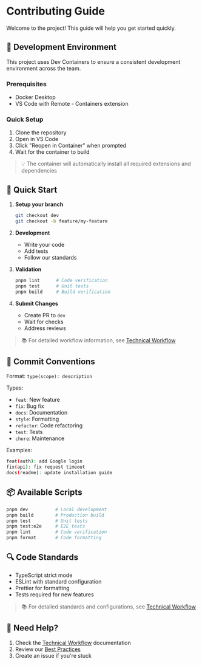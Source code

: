 # Contributing Guide

Welcome to the project! This guide will help you get started quickly.

## 🐳 Development Environment

This project uses Dev Containers to ensure a consistent development environment across the team.

### Prerequisites

- Docker Desktop
- VS Code with Remote - Containers extension

### Quick Setup

1. Clone the repository
2. Open in VS Code
3. Click "Reopen in Container" when prompted
4. Wait for the container to build

> 💡 The container will automatically install all required extensions and dependencies

## 🔄 Quick Start

1. **Setup your branch**

   ```bash
   git checkout dev
   git checkout -b feature/my-feature
   ```

2. **Development**

   - Write your code
   - Add tests
   - Follow our standards

3. **Validation**

   ```bash
   pnpm lint      # Code verification
   pnpm test      # Unit tests
   pnpm build     # Build verification
   ```

4. **Submit Changes**
   - Create PR to `dev`
   - Wait for checks
   - Address reviews

> 📚 For detailed workflow information, see [Technical Workflow](docs/workflow.md)

## 📝 Commit Conventions

Format: `type(scope): description`

Types:

- `feat`: New feature
- `fix`: Bug fix
- `docs`: Documentation
- `style`: Formatting
- `refactor`: Code refactoring
- `test`: Tests
- `chore`: Maintenance

Examples:

```bash
feat(auth): add Google login
fix(api): fix request timeout
docs(readme): update installation guide
```

## 📦 Available Scripts

```bash
pnpm dev          # Local development
pnpm build        # Production build
pnpm test         # Unit tests
pnpm test:e2e     # E2E tests
pnpm lint         # Code verification
pnpm format       # Code formatting
```

## 🔍 Code Standards

- TypeScript strict mode
- ESLint with standard configuration
- Prettier for formatting
- Tests required for new features

> 📚 For detailed standards and configurations, see [Technical Workflow](docs/workflow.md#quality-tools)

## 🤝 Need Help?

1. Check the [Technical Workflow](docs/workflow.md) documentation
2. Review our [Best Practices](docs/workflow.md#best-practices-for-solo-dev)
3. Create an issue if you're stuck
